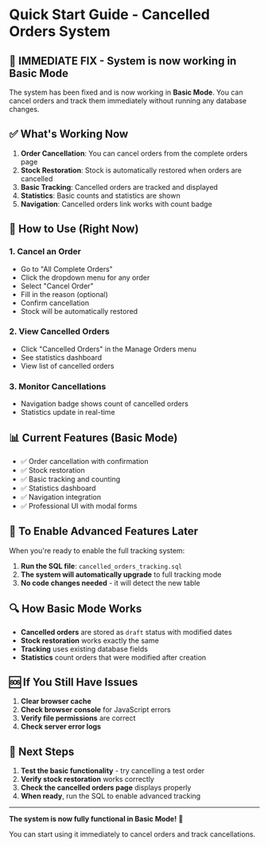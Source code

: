 # Quick Start Guide - Cancelled Orders System

## 🚨 **IMMEDIATE FIX - System is now working in Basic Mode**

The system has been fixed and is now working in **Basic Mode**. You can cancel orders and track them immediately without running any database changes.

## ✅ **What's Working Now**

1. **Order Cancellation**: You can cancel orders from the complete orders page
2. **Stock Restoration**: Stock is automatically restored when orders are cancelled
3. **Basic Tracking**: Cancelled orders are tracked and displayed
4. **Statistics**: Basic counts and statistics are shown
5. **Navigation**: Cancelled orders link works with count badge

## 🔧 **How to Use (Right Now)**

### 1. **Cancel an Order**
- Go to "All Complete Orders"
- Click the dropdown menu for any order
- Select "Cancel Order"
- Fill in the reason (optional)
- Confirm cancellation
- Stock will be automatically restored

### 2. **View Cancelled Orders**
- Click "Cancelled Orders" in the Manage Orders menu
- See statistics dashboard
- View list of cancelled orders

### 3. **Monitor Cancellations**
- Navigation badge shows count of cancelled orders
- Statistics update in real-time

## 📊 **Current Features (Basic Mode)**

- ✅ Order cancellation with confirmation
- ✅ Stock restoration
- ✅ Basic tracking and counting
- ✅ Statistics dashboard
- ✅ Navigation integration
- ✅ Professional UI with modal forms

## 🚀 **To Enable Advanced Features Later**

When you're ready to enable the full tracking system:

1. **Run the SQL file**: `cancelled_orders_tracking.sql`
2. **The system will automatically upgrade** to full tracking mode
3. **No code changes needed** - it will detect the new table

## 🔍 **How Basic Mode Works**

- **Cancelled orders** are stored as `draft` status with modified dates
- **Stock restoration** works exactly the same
- **Tracking** uses existing database fields
- **Statistics** count orders that were modified after creation

## 🆘 **If You Still Have Issues**

1. **Clear browser cache**
2. **Check browser console** for JavaScript errors
3. **Verify file permissions** are correct
4. **Check server error logs**

## 📝 **Next Steps**

1. **Test the basic functionality** - try cancelling a test order
2. **Verify stock restoration** works correctly
3. **Check the cancelled orders page** displays properly
4. **When ready**, run the SQL to enable advanced tracking

---

**The system is now fully functional in Basic Mode!** 🎉

You can start using it immediately to cancel orders and track cancellations. 